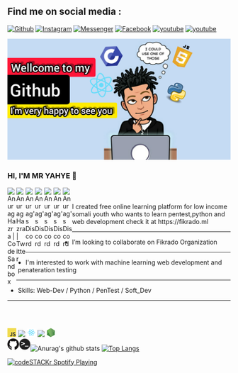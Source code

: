 ## Find me on social media :
[![Github](https://img.shields.io/badge/Github-fikrado-yellow?style=for-the-badge&logo=github)](https://github.com/fikrado)
[![Instagram](https://img.shields.io/badge/INSTAGRAM-%47mr__yahye-purple?style=for-the-badge&logo=instagram)](https://www.instagram.com/mr__yahe)
[![Messenger](https://img.shields.io/badge/TELAGRAM-%47telegram-blue?style=for-the-badge&logo=telegram)](https://t.me/fikrado_hacker)
[![Facebook](https://img.shields.io/badge/FACEBOOK-%47facebook-black?style=for-the-badge&logo=Facebook)](https://facebook.com/fikrado4048063)
[![youtube](https://img.shields.io/badge/YouTube-%47YouTube-red?style=for-the-badge&logo=Youtube)](https://youtube.com/c/FikradoHacker)
[![youtube](https://img.shields.io/badge/100k-%47#100-red?style=for-the-badge&logo=Youtube)](https://youtube.com/c/FikradoHacker)

<img src="/InShot_20201027_172944926.jpg">

### HI, I'M MR YAHYE :wave:
<a href="https://www.linkedin.com/in/yahye-abdirahman-2726901a9">
  <img align="left" alt="Anurag Hazra | CodeSandbox" width="20px" src="https://www.flaticon.com/svg/static/icons/svg/174/174857.svg" />
</a>
<a href="https://twitter.com/mr__yahye">
  <img align="left" alt="Anurag Hazra | Twitter" width="21px" src="https://raw.githubusercontent.com/anuraghazra/anuraghazra/master/assets/twitter.svg" />
</a>
<a href="https://api.whatsapp.com/send?phone=252634048063">
  <img align="left" alt="Anurag's Discord" width="21px" src="https://www.flaticon.com/svg/static/icons/svg/2111/2111728.svg" />

<a href="https://youtube.com/c/FikradoHacker">
  <img align="left" alt="Anurag's Discord" width="21px" src="https://www.youtube.com/about/static/svgs/icons/brand-resources/YouTube_icon_full-color.svg?cache=f2ec7a5" />

<a href="https://t.me/Mr_yahye">
  <img align="left" alt="Anurag's Discord" width="21px" src="https://www.flaticon.com/svg/static/icons/svg/2111/2111710.svg" />

<a href="https://youtube.com/c/FikradoHacker">
  <img align="left" alt="Anurag's Discord" width="21px" src="https://www.flaticon.com/svg/static/icons/svg/732/732223.svg" />
<a href="https://www.google.com/search?client=ms-android-samsung-gj-rev1&sxsrf=ALeKk00B_HxetcWRlbdGiJXIeWrFwzi8Gw%3A1603820330241&ei=KluYX6aUDoWU1fAP64WbiAM&q=lioyahya3%40gmail.com&oq=lioyahya3%40gmail.com&gs_lcp=ChNtb2JpbGUtZ3dzLXdpei1zZXJwEAM6BAgjECdQ1RtY1Rtg0iJoAHAAeACAAe8CiAGFBZIBBTItMS4xmAEAoAEBwAEB&sclient=mobile-gws-wiz-serp">
  <img align="left" alt="Anurag's Discord" width="21px" src="https://static.wikia.nocookie.net/logopedia/images/d/d8/Gmail_2020.svg/revision/latest?cb=20201006151923" />


<br />
<br />
<a></a>
I created free online learning platform for low income somali youth who wants to learn pentest,python and web development check it at https://fikrado.ml


__________________________________
- I’m looking to collaborate on Fikrado Organization
__________________________________
- I'm interested to work with machine learning web development and penateration testing
__________________________________
- Skills: Web-Dev / Python / PenTest / Soft_Dev
__________________________________


<br />
<br />
              
<code><img height="20" src="https://raw.githubusercontent.com/github/explore/80688e429a7d4ef2fca1e82350fe8e3517d3494d/topics/javascript/javascript.png"></code>
<code><img height="20" src="https://avatars0.githubusercontent.com/u/1525981?s=200&v=4"></code>
<code><img height="20" src="https://raw.githubusercontent.com/github/explore/80688e429a7d4ef2fca1e82350fe8e3517d3494d/topics/react/react.png"></code>
<code><img height="20" src="https://encrypted-tbn0.gstatic.com/images?q=tbn:ANd9GcTJRJkOQilwCEYo-cNG37E5GQX9XBr_tNrjwM2CZItsfg&s"></code>
<code><img height="20" src="https://raw.githubusercontent.com/github/explore/80688e429a7d4ef2fca1e82350fe8e3517d3494d/topics/nodejs/nodejs.png"></code>    
<code><img align="left" alt="GitHub" width="26px" src="https://raw.githubusercontent.com/github/explore/78df643247d429f6cc873026c0622819ad797942/topics/github/github.png" /></code>
<code><img align="left" alt="Terminal" width="26px" src="https://raw.githubusercontent.com/github/explore/80688e429a7d4ef2fca1e82350fe8e3517d3494d/topics/terminal/terminal.png" /></code>

![Anurag's github stats](https://github-readme-stats.vercel.app/api?username=fikrado&show_icons=true)
[![Top Langs](https://github-readme-stats.vercel.app/api/top-langs/?username=fikrado&langs_count=8)](https://github.com/anuraghazra/github-readme-stats)




[<img src="https://now-playing-codestackr.vercel.app/api/spotify-playing" alt="codeSTACKr Spotify Playing" width="350" />](https://open.spotify.com/user/swyqyimdc12jajde4vpwd2x1b)



